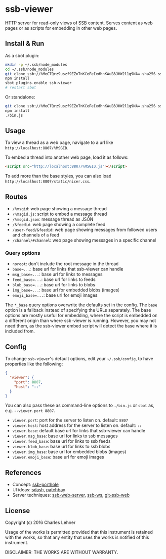 # ssb-viewer

HTTP server for read-only views of SSB content. Serves content as web pages or as scripts for embedding in other web pages.

## Install & Run

As a sbot plugin:
```sh
mkdir -p ~/.ssb/node_modules
cd ~/.ssb/node_modules
git clone ssb://%MeCTQrz9uszf9EZoTnKCeFeIedhnKWuB3JHW2l1g9NA=.sha256 ssb-viewer && cd ssb-viewer
npm install
sbot plugins.enable ssb-viewer
# restart sbot
```

Or standalone:
```sh
git clone ssb://%MeCTQrz9uszf9EZoTnKCeFeIedhnKWuB3JHW2l1g9NA=.sha256 ssb-viewer && cd ssb-viewer
npm install
./bin.js
```

## Usage

To view a thread as a web page, navigate to a url like `http://localhost:8807/%MSGID`.

To embed a thread into another web page, load it as follows:

```html
<script src="http://localhost:8807/%MSGID.js"></script>
```

To add more than the base styles, you can also load `http://localhost:8807/static/nicer.css`.

## Routes

- `/%msgid`: web page showing a message thread
- `/%msgid.js`: script to embed a message thread
- `/%msgid.json`: message thread as JSON
- `/&feedid`: web page showing a complete feed
- `/user-feed/&feedid`: web page showing messages from followed users and channels of a feed
- `/channel/#channel`: web page showing messages in a specific channel

### Query options

- `noroot`: don't include the root message in the thread
- `base=...`: base url for links that ssb-viewer can handle
- `msg_base=...`: base url for links to messages
- `feed_base=...`: base url for links to feeds
- `blob_base=...`: base url for links to blobs
- `img_base=...`: base url for embedded blobs (images)
- `emoji_base=...`: base url for emoji images

The `*_base` query options overwrite the defaults set in the config.
The `base` option is a fallback instead of specifying the URLs separately.
The base options are mostly useful for embedding, where the script is embedded
on a different origin than where ssb-viewer is running. However, you may not
need them, as the ssb-viewer embed script will detect the base where it is
included from.

## Config

To change `ssb-viewer`'s default options, edit your `~/.ssb/config`, to have
properties like the following:
```json
{
  "viewer": {
    "port": 8807,
    "host": "::"
  }
}
```
You can also pass these as command-line options to `./bin.js` or `sbot` as,
e.g. `--viewer.port 8807`.

- `viewer.port`: port for the server to listen on. default: `8807`
- `viewer.host`: host address for the server to listen on. default: `::`
- `viewer.base`: default base url for links that ssb-viewer can handle
- `viewer.msg_base`: base url for links to ssb messages
- `viewer.feed_base`: base url for links to ssb feeds
- `viewer.blob_base`: base url for links to ssb blobs
- `viewer.img_base`: base url for embedded blobs (images)
- `viewer.emoji_base`: base url for emoji images

## References

- Concept: [ssb-porthole][]
- UI ideas: [sdash][], [patchbay][]
- Server techniques: [ssb-web-server][], [ssb-ws][], [git-ssb-web][]


[ssb-porthole]: %cgkDJXsh6pO5m458B3ngEro+U0qUMGTY1TRGTZOP6lQ=.sha256
[patchbay]: %s9mSFATE4RGyJx9wgH22lBrvD4CgUQW4yeguSWWjtqc=.sha256
[sdash]: %qrU04j9vfUJKfq1rGZrQ5ihtSfA4ilfY3wLy7xFv0xk=.sha256
[git-ssb-web]: %q5d5Du+9WkaSdjc8aJPZm+jMrqgo0tmfR+RcX5ZZ6H4=.sha256
[ssb-web-server]: %gYctTCrA06BhAGGvQ6PJ0H2eCCQLj1iEsmfn8SD5+nk=.sha256
[ssb-ws]: %tFjo5SoD+Y0SaB5vqZYppmoPmv9LKB5wMPl96qtu4qk=.sha256

## License

Copyright (c) 2016 Charles Lehner

Usage of the works is permitted provided that this instrument is
retained with the works, so that any entity that uses the works is
notified of this instrument.

DISCLAIMER: THE WORKS ARE WITHOUT WARRANTY.
